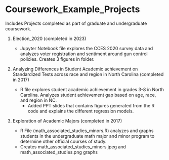 # Coursework_Example_Projects


Includes Projects completed as part of graduate and undergraduate coursework. 

1) Election_2020 (completed in 2023)
	- Jupyter Notebook file explores the CCES 2020 survey data and analyzes voter registration and sentiment around gun control policies. Creates 3 figures in folder.

2) Analyzing Differences in Student Academic achievement on Standardized Tests across race and region in North Carolina (completed in 2017)
	- R file explores student academic achievement in grades 3-8 in North Carolina. Analyzes student achievement gap based on age, race, and region in NC.
        - Added PPT slides that contains figures generated from the R code and explains the different regression models. 

3) Exploration of Academic Majors (completed in 2017)
	- R File (math_associated_studies_minors.R) analyzes and graphs students in the undergraduate math major and minor program to determine other official courses of study. 
	- Creates math_associated_studies_minors.jpeg and math_associated_studies.png graphs
	
